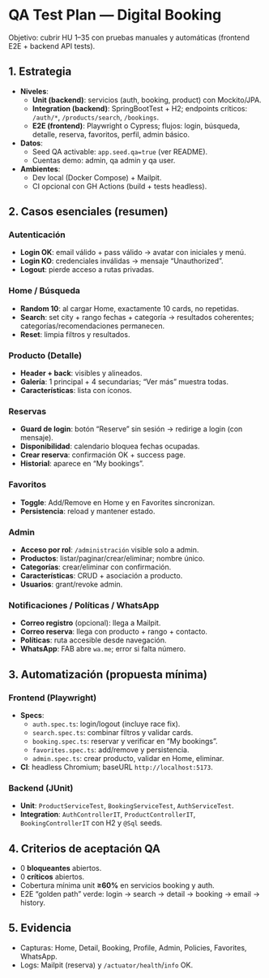 # QA Test Plan — Digital Booking

Objetivo: cubrir HU 1–35 con pruebas manuales y automáticas (frontend E2E + backend API tests).

## 1. Estrategia

- **Niveles**:
  - **Unit (backend)**: servicios (auth, booking, product) con Mockito/JPA.
  - **Integration (backend)**: SpringBootTest + H2; endpoints críticos: `/auth/*`, `/products/search`, `/bookings`.
  - **E2E (frontend)**: Playwright o Cypress; flujos: login, búsqueda, detalle, reserva, favoritos, perfil, admin básico.
- **Datos**:
  - Seed QA activable: `app.seed.qa=true` (ver README).
  - Cuentas demo: admin, qa admin y qa user.
- **Ambientes**:
  - Dev local (Docker Compose) + Mailpit.
  - CI opcional con GH Actions (build + tests headless).

## 2. Casos esenciales (resumen)

### Autenticación
- **Login OK**: email válido + pass válido → avatar con iniciales y menú.  
- **Login KO**: credenciales inválidas → mensaje “Unauthorized”.  
- **Logout**: pierde acceso a rutas privadas.

### Home / Búsqueda
- **Random 10**: al cargar Home, exactamente 10 cards, no repetidas.  
- **Search**: set city + rango fechas + categoría → resultados coherentes; categorías/recomendaciones permanecen.  
- **Reset**: limpia filtros y resultados.

### Producto (Detalle)
- **Header + back**: visibles y alineados.  
- **Galería**: 1 principal + 4 secundarias; “Ver más” muestra todas.  
- **Características**: lista con íconos.

### Reservas
- **Guard de login**: botón “Reserve” sin sesión → redirige a login (con mensaje).  
- **Disponibilidad**: calendario bloquea fechas ocupadas.  
- **Crear reserva**: confirmación OK + success page.  
- **Historial**: aparece en “My bookings”.

### Favoritos
- **Toggle**: Add/Remove en Home y en Favorites sincronizan.  
- **Persistencia**: reload y mantener estado.

### Admin
- **Acceso por rol**: `/administración` visible solo a admin.  
- **Productos**: listar/paginar/crear/eliminar; nombre único.  
- **Categorías**: crear/eliminar con confirmación.  
- **Características**: CRUD + asociación a producto.  
- **Usuarios**: grant/revoke admin.

### Notificaciones / Políticas / WhatsApp
- **Correo registro** (opcional): llega a Mailpit.  
- **Correo reserva**: llega con producto + rango + contacto.  
- **Políticas**: ruta accesible desde navegación.  
- **WhatsApp**: FAB abre `wa.me`; error si falta número.

## 3. Automatización (propuesta mínima)

### Frontend (Playwright)
- **Specs**:  
  - `auth.spec.ts`: login/logout (incluye race fix).  
  - `search.spec.ts`: combinar filtros y validar cards.  
  - `booking.spec.ts`: reservar y verificar en “My bookings”.  
  - `favorites.spec.ts`: add/remove y persistencia.  
  - `admin.spec.ts`: crear producto, validar en Home, eliminar.  
- **CI**: headless Chromium; baseURL `http://localhost:5173`.

### Backend (JUnit)
- **Unit**: `ProductServiceTest`, `BookingServiceTest`, `AuthServiceTest`.  
- **Integration**: `AuthControllerIT`, `ProductControllerIT`, `BookingControllerIT` con H2 y `@Sql` seeds.

## 4. Criterios de aceptación QA

- 0 **bloqueantes** abiertos.  
- 0 **críticos** abiertos.  
- Cobertura mínima unit **≥60%** en servicios booking y auth.  
- E2E “golden path” verde: login → search → detail → booking → email → history.

## 5. Evidencia

- Capturas: Home, Detail, Booking, Profile, Admin, Policies, Favorites, WhatsApp.  
- Logs: Mailpit (reserva) y `/actuator/health`/`info` OK.

